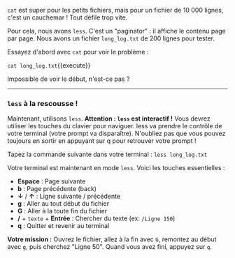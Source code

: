`cat` est super pour les petits fichiers, mais pour un fichier de 10 000 lignes, c'est un cauchemar ! Tout défile trop vite.

Pour cela, nous avons `less`. C'est un "paginator" : il affiche le contenu page par page. Nous avons un fichier `long_log.txt` de 200 lignes pour tester.

Essayez d'abord avec `cat` pour voir le problème :

`cat long_log.txt`{{execute}}

Impossible de voir le début, n'est-ce pas ?

---

### `less` à la rescousse !

Maintenant, utilisons `less`. **Attention : `less` est interactif !** Vous devrez utiliser les touches du clavier pour naviguer. less va prendre le contrôle de votre terminal (votre prompt va disparaître). N'oubliez pas que vous pouvez toujours en sortir en appuyant sur q pour retrouver votre prompt !

Tapez la commande suivante dans votre terminal :
`less long_log.txt`

Votre terminal est maintenant en mode `less`. Voici les touches essentielles :
-   **Espace** : Page suivante
-   **b** : Page précédente (back)
-   **↓** / **↑** : Ligne suivante / précédente
-   **g** : Aller au tout début du fichier
-   **G** : Aller à la toute fin du fichier
-   **/** + `texte` + **Entrée** : Chercher du texte (ex: `/Ligne 150`)
-   **q** : Quitter et revenir au terminal

**Votre mission :** Ouvrez le fichier, allez à la fin avec `G`, remontez au début avec `g`, puis cherchez "Ligne 50". Quand vous avez fini, appuyez sur `q`.